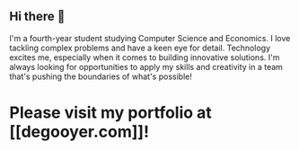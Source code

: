 ## Hi there 👋

I'm a fourth-year student studying Computer Science and Economics. I love tackling complex problems and have a keen eye for detail. Technology excites me, especially when it comes to building innovative solutions. I'm always looking for opportunities to apply my skills and creativity in a team that's pushing the boundaries of what's possible!

# Please visit my portfolio at [[degooyer.com]]!
